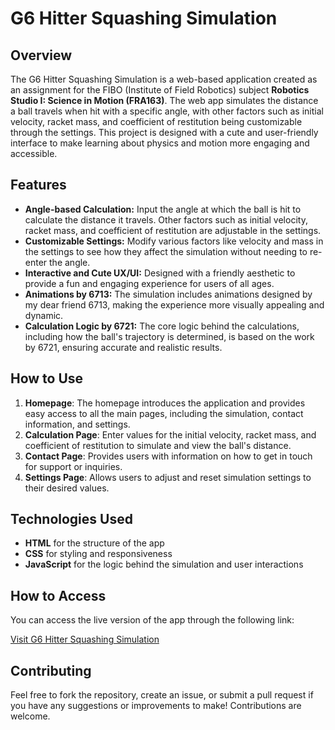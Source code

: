 # G6 Hitter Squashing Simulation

## Overview

The G6 Hitter Squashing Simulation is a web-based application created as an assignment for the FIBO (Institute of Field Robotics) subject **Robotics Studio I: Science in Motion (FRA163)**. The web app simulates the distance a ball travels when hit with a specific angle, with other factors such as initial velocity, racket mass, and coefficient of restitution being customizable through the settings. This project is designed with a cute and user-friendly interface to make learning about physics and motion more engaging and accessible.

## Features

- **Angle-based Calculation:** Input the angle at which the ball is hit to calculate the distance it travels. Other factors such as initial velocity, racket mass, and coefficient of restitution are adjustable in the settings.
- **Customizable Settings:** Modify various factors like velocity and mass in the settings to see how they affect the simulation without needing to re-enter the angle.
- **Interactive and Cute UX/UI:** Designed with a friendly aesthetic to provide a fun and engaging experience for users of all ages.
- **Animations by 6713:** The simulation includes animations designed by my dear friend 6713, making the experience more visually appealing and dynamic.
- **Calculation Logic by 6721:** The core logic behind the calculations, including how the ball's trajectory is determined, is based on the work by 6721, ensuring accurate and realistic results.


## How to Use

1. **Homepage**: The homepage introduces the application and provides easy access to all the main pages, including the simulation, contact information, and settings.
2. **Calculation Page**: Enter values for the initial velocity, racket mass, and coefficient of restitution to simulate and view the ball's distance.
3. **Contact Page**: Provides users with information on how to get in touch for support or inquiries.
4. **Settings Page**: Allows users to adjust and reset simulation settings to their desired values.

## Technologies Used

- **HTML** for the structure of the app
- **CSS** for styling and responsiveness
- **JavaScript** for the logic behind the simulation and user interactions

## How to Access

You can access the live version of the app through the following link:

[Visit G6 Hitter Squashing Simulation](https://kitthinut.github.io/G6_Hitter_Squashing_Simulation/)

## Contributing

Feel free to fork the repository, create an issue, or submit a pull request if you have any suggestions or improvements to make! Contributions are welcome.
